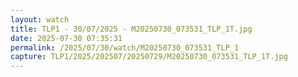 ```yaml
---
layout: watch
title: TLP1 - 30/07/2025 - M20250730_073531_TLP_1T.jpg
date: 2025-07-30 07:35:31
permalink: /2025/07/30/watch/M20250730_073531_TLP_1
capture: TLP1/2025/202507/20250729/M20250730_073531_TLP_1T.jpg
---
```

